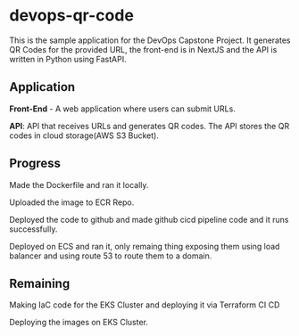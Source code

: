 # devops-qr-code

This is the sample application for the DevOps Capstone Project.
It generates QR Codes for the provided URL, the front-end is in NextJS and the API is written in Python using FastAPI.

## Application

**Front-End** - A web application where users can submit URLs.

**API**: API that receives URLs and generates QR codes. The API stores the QR codes in cloud storage(AWS S3 Bucket).


##  Progress

Made the Dockerfile and ran it locally.

Uploaded the image to ECR Repo.

Deployed the code to github and made github cicd pipeline code and it runs successfully.

Deployed on ECS and ran it, only remaing thing exposing them using load balancer and using route 53 to route them to a domain.

## Remaining

Making IaC code for the EKS Cluster and deploying it via Terraform CI CD

Deploying the images on EKS Cluster.

